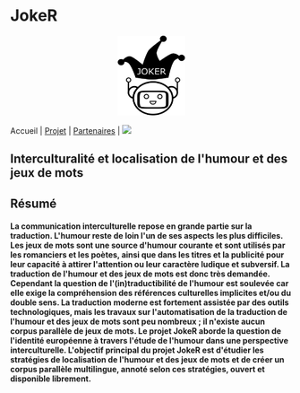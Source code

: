 # JokeR

<p align="center">
  <img src="Joker.png" width="120" height="142">
</p>

Accueil | [Projet](https://motsmachines.github.io/joker/projet) | [Partenaires](https://motsmachines.github.io/joker/partenaires) | [<img src="drapeau EN.png" width="20">](https://motsmachines.github.io/joker/EN/)

## Interculturalité et localisation de l'humour et des jeux de mots
## Résumé
#### La communication interculturelle repose en grande partie sur la traduction. L'humour reste de loin l'un de ses aspects les plus difficiles. Les jeux de mots sont une source d'humour courante et sont utilisés par les romanciers et les poètes, ainsi que dans les titres et la publicité pour leur capacité à attirer l'attention ou leur caractère ludique et subversif. La traduction de l'humour et des jeux de mots est donc très demandée. Cependant la question de l'(in)traductibilité de l'humour est soulevée car elle exige la compréhension des références culturelles implicites et/ou du double sens. La traduction moderne est fortement assistée par des outils technologiques, mais les travaux sur l'automatisation de la traduction de l'humour et des jeux de mots sont peu nombreux ; il n'existe aucun corpus parallèle de jeux de mots. Le projet JokeR aborde la question de l'identité européenne à travers l'étude de l'humour dans une perspective interculturelle. L'objectif principal du projet JokeR est d'étudier les stratégies de localisation de l'humour et des jeux de mots et de créer un corpus parallèle multilingue, annoté selon ces stratégies, ouvert et disponible librement.
